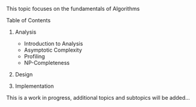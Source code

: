 This topic focuses on the fundamentals of Algorithms

Table of Contents

1. Analysis
   * Introduction to Analysis  
   * Asymptotic Complexity
   * Profiling
   * NP-Completeness

2. Design

3. Implementation


This is a work in progress, additional topics and subtopics will be added...
